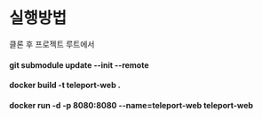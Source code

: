 # 실행방법

클론 후 프로젝트 루트에서
#### git submodule update --init --remote
#### docker build -t teleport-web .
#### docker run -d -p 8080:8080 --name=teleport-web teleport-web
